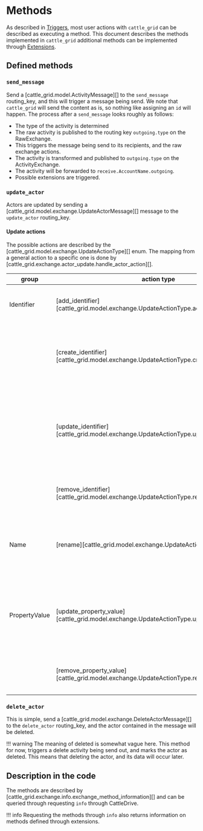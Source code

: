 # Methods

As described in [Triggers](./cattle_drive.md#triggers), most user actions with `cattle_grid` can be described as executing a method.
This document describes the methods implemented in `cattle_grid`
additional methods can be implemented through [Extensions](./extensions/index.md).

## Defined methods

### `send_message`

Send a [cattle_grid.model.ActivityMessage][] to the `send_message` routing_key, and this will trigger a message being send. We note
that `cattle_grid` will send the content as is, so nothing like
assigning an `id` will happen. The process after a `send_message`
looks roughly as follows:

- The type of the activity is determined
- The raw activity is published to the routing key `outgoing.type` on the RawExchange.
- This triggers the message being send to its recipients, and the raw exchange actions.
- The activity is transformed and published to `outgoing.type` on the ActivityExchange.
- The activity will be forwarded to `receive.AccountName.outgoing`.
- Possible extensions are triggered.

### `update_actor`

Actors are updated by sending a [cattle_grid.model.exchange.UpdateActorMessage][] message to the `update_actor` routing_key.

#### Update actions

The possible actions are described by the [cattle_grid.model.exchange.UpdateActionType][] enum. The mapping from a
general action to a specific one is done by
[cattle_grid.exchange.actor_update.handle_actor_action][].

| group | action type | data model | description |
| --- | --- | --- | --- |
| Identifier | [add_identifier][cattle_grid.model.exchange.UpdateActionType.add_identifier] | [UpdateIdentifierAction][cattle_grid.model.exchange.UpdateIdentifierAction] | Adds an already existing identifier to the actor |
| | [create_identifier][cattle_grid.model.exchange.UpdateActionType.create_identifier] | [UpdateIdentifierAction][cattle_grid.model.exchange.UpdateIdentifierAction] | Creates a new identifier on a domain controlled by cattle_grid |
| | [update_identifier][cattle_grid.model.exchange.UpdateActionType.update_identifier] | [UpdateIdentifierAction][cattle_grid.model.exchange.UpdateIdentifierAction] | Updates the identifier. This can be used to increase its preference and thus make it the displayed identifier |
| | [remove_identifier][cattle_grid.model.exchange.UpdateActionType.remove_identifier] | [UpdateIdentifierAction][cattle_grid.model.exchange.UpdateIdentifierAction] | Removes the identifier from the actor |
| Name | [rename][cattle_grid.model.exchange.UpdateActionType.rename] | [RenameActorAction][cattle_grid.model.exchange.RenameActorAction] | Changes the internal name of the actor shown in the account information |
| PropertyValue | [update_property_value][cattle_grid.model.exchange.UpdateActionType.update_property_value] | [UpdatePropertyValueAction][cattle_grid.model.exchange.UpdatePropertyValueAction] | Adds or updates a property value. We note that a key can only have a single value with this logic. |
|  | [remove_property_value][cattle_grid.model.exchange.UpdateActionType.remove_property_value] | [UpdatePropertyValueAction][cattle_grid.model.exchange.UpdatePropertyValueAction] | Removes the property value with this key |

### `delete_actor`

This is simple, send a [cattle_grid.model.exchange.DeleteActorMessage][]
to the `delete_actor` routing_key, and the actor contained in the message
will be deleted.

!!! warning
    The meaning of deleted is somewhat vague here. This method for now,
    triggers a delete activity being send out, and marks the actor as
    deleted. This means that deleting the actor, and its data will occur
    later.

## Description in the code

The methods are described by [cattle_grid.exchange.info.exchange_method_information][] and can be queried through
requesting `info` through CattleDrive.

!!! info
    Requesting the methods through `info` also returns information
    on methods defined through extensions.

